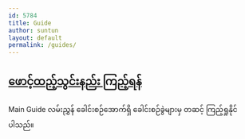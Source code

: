 ```yaml
---
id: 5784
title: Guide
author: suntun
layout: default
permalink: /guides/
---
```


## [ဖောင့်ထည့်သွင်းနည်း ကြည့်ရန်](/guides/font-guide.md)
Main Guide လမ်းညွှန် ခေါင်းစဉ်အောက်ရှိ ခေါင်းစဉ်ခွဲများမှ တဆင့် ကြည့်ရှုနိုင်ပါသည်။